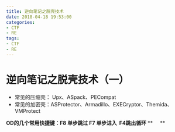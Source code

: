 ```yaml
---
title: 逆向笔记之脱壳技术
date: 2018-04-18 19:53:00
categories:
- CTF
- RE
tags:
- CTF
- RE
---
```


# 逆向笔记之脱壳技术（一）

- 常见的压缩壳： Upx、ASpack、PECompat
- 常见的加密壳：ASProtector、Armadillo、EXECryptor、Themida、VMProtect

**OD的几个常用快捷键：F8 单步跳过 F7 单步进入  F4跳出循环**
**     **